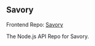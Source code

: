 ## Savory

Frontend Repo: [Savory](https://github.com/PranavGPR/savory)

The Node.js API Repo for Savory.
